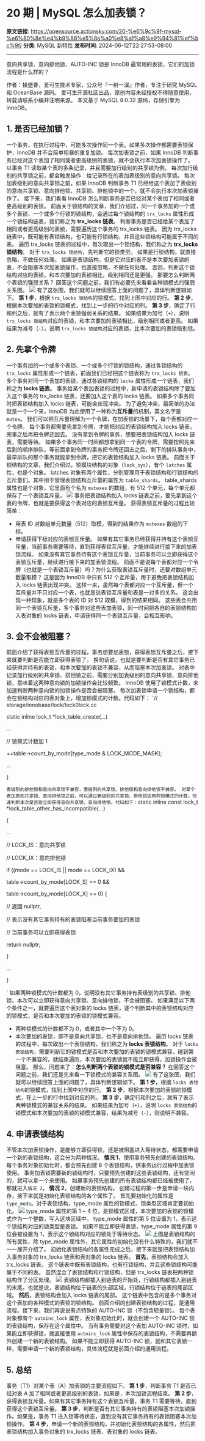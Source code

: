 # 20 期 | MySQL 怎么加表锁？

**原文链接**: https://opensource.actionsky.com/20-%e6%9c%9f-mysql-%e6%80%8e%e4%b9%88%e5%8a%a0%e8%a1%a8%e9%94%81%ef%bc%9f/
**分类**: MySQL 新特性
**发布时间**: 2024-06-12T22:27:53-08:00

---

意向共享锁、意向排他锁、AUTO-INC 锁是 InnoDB 最常用的表锁，它们的加锁流程是什么样的？
> 
作者：操盛春，爱可生技术专家，公众号『一树一溪』作者，专注于研究 MySQL 和 OceanBase 源码。
爱可生开源社区出品，原创内容未经授权不得随意使用，转载请联系小编并注明来源。
本文基于 MySQL 8.0.32 源码，存储引擎为 InnoDB。
## 1. 是否已经加锁？
一个事务，在执行过程中，可能多次操作同一个表。如果多次操作都需要表锁保护，InnoDB 并不会简单粗暴的重复加锁。
每次加表锁之前，如果 InnoDB 判断事务已经对这个表加了相同或者更高级别的表锁，就不会执行本次加表锁操作了。
以事务 T1 读取某个表的多条记录，并且需要加行级别的共享锁为例。
每次加行级别的共享锁之前，都会触发操作：给记录所在的表加表级别的意向共享锁。
每次加表级别的意向共享锁之前，如果 InnoDB 判断事务 T1 已经给这个表加了表级别的意向共享锁、意向排他锁、共享锁、排他锁中的一个，就不会执行本次加表锁操作了。
接下来，我们看看 InnoDB 怎么判断事务是否已经对某个表加了相同或者更高级别的表锁。
前面关于锁结构的文章，我们介绍过，同一个事务加的一个或多个表锁、一个或多个行锁的锁结构，会通过每个锁结构的 `trx_locks` 属性形成一个锁结构链表，我们称之为 **trx_locks 链表**。
判断事务是否已经给某个表加了相同或者更高级别的表锁，需要遍历这个事务的 trx_locks 链表。
因为 trx_locks 链表中，既可能有表锁结构，也可能有行锁结构，并且这些锁结构可能属于不同的表。
遍历 trx_locks 链表的过程中，每次取出一个锁结构，我们称之为 **trx_locks 锁结构**。
对于 `trx_locks 锁结构`，先判断它的锁类型。
如果是行锁结构，就直接忽略，不做任何处理。
如果是表锁结构，但是它对应的表不是本次要加表锁的表，不会阻塞本次加表锁操作，也直接忽略，不做任何处理。
否则，判断这个锁结构对应的表锁，和本次要加的表锁相比，级别相同还是更强。
那要怎么判断两个表锁的强弱关系？
回答这个问题之前，我们有必要先来看看各种锁模式的强弱关系图。
![](.img/6833ef71.png)
有了这张图，我们就可以继续回答上面的问题了，具体判断逻辑如下。
**第 1 步**，根据 `trx_locks 锁结构`的锁模式，找到上图中对应的行。
**第 2 步**，根据本次要加的表锁的锁模式，找到上一步的行中对应的列。
**第 3 步**，确定了行和列之后，就有了表示两个表锁强弱关系的结果。
如果结果为加号（`+`），说明 `trx_locks 锁结构`对应的表锁，和本次要加的表锁相比，级别相同或者更高。
如果结果为减号（`-`），说明 `trx_locks 锁结构`对应的表锁，比本次要加的表锁级别低。
## 2. 先拿个令牌
一个事务加的一个或多个表锁、一个或多个行锁的锁结构，通过各锁结构的 `trx_locks` 属性形成一个链表，前面我们已经把这个链表称为 `trx_locks 链表`。
多个事务对同一个表加的表锁，通过各锁结构的 `locks` 属性形成一个链表，我们称之为 **locks 链表**。
事务给某个表加表锁的过程中，新申请的表锁结构除了要加入这个事务的 trx_locks 链表，还要加入这个表的 locks 链表。
如果多个事务同时把表锁结构加入 locks 链表，可能会出现冲突。
为了避免冲突，最简单的办法就是一个一个来，InnoDB 为此使用了一种称为**互斥量**的机制，英文名字是 `mutex`。
我们可以把互斥量理解为一个令牌，在加表锁的场景下，每个表都对应一个令牌。
每个事务都需要先拿到令牌，才能把对应的表锁结构加入 locks 链表，完事之后再把令牌还回去。
没有拿到令牌的事务，想要把表锁结构加入 locks 链表，需要等待。
如果多个事务同一时间都想拿到同一个表的令牌，需要按照先来后到的顺序排队，等前面拿到令牌的事务把令牌还回去之后，剩下的排队事务中，最早排队的那个事务就能拿到令牌，把它的表锁结构加入 locks 链表。
前面关于锁结构的文章，我们介绍过，锁模块结构的对象（`lock_sys`），有个 `latches` 属性，也是个对象。
latches 对象有两个属性，分别管理用于表锁结构和行锁结构的互斥量们。其中用于管理表锁结构互斥量的属性为 `table_shards`。
table_shards 属性也是个对象，它里面有个名为 `mutexes` 的数组，有 512 个单元，每个单元都保存了一个表锁互斥量。
![](.img/06b55a56.png)
事务把表锁结构加入 locks 链表之前，要先拿到这个表的令牌，也就是要获得这个表对应的表锁互斥量。
获得表锁互斥量的过程比较简单：
- 用表 ID 对数组单元数量（512）取模，得到的结果作为 `mutexes` 数组的下标。
- 申请获得下标对应的表锁互斥量。
如果有其它事务已经获得并持有这个表锁互斥量，当前事务需要等待，直到获得表锁互斥量，才能继续进行接下来的加表锁流程。
如果没有其它事务持有这个表锁互斥量，当前事务可以立即获得这个表锁互斥量，继续进行接下来的加表锁流程。
前面不是说每个表都对应一个令牌（也就是一个表锁互斥量）吗？为什么获取表锁互斥量时，还要对数组单元数量取模？
这是因为 InnoDB 中只有 512 个互斥量，用于避免把表锁结构加入 locks 链表出现冲突。
这样一来，虽然每个表都对应一个互斥量，但一个互斥量并不只对应一个表，也就是说表锁互斥量和表是一对多的关系。
这会出现一种现象，就是多个表的 ID 对 512 取模，得到的结果相同。
这些表会共用同一个表锁互斥量，多个事务对这些表加表锁，同一时间把各自的表锁结构加入表对象的 locks 链表，申请获得同一个表锁互斥量，会相互影响。
## 3. 会不会被阻塞？
前面介绍了获得表锁互斥量的过程，事务想要加表锁，获得表锁互斥量之后，接下来就要判断是否能立即获得表锁了。
换句话说，也就是要判断是否有其它事务已经获得并持有的表锁，和本次要加的表锁不兼容，从而阻塞本次加表锁。
对表中记录加行级别的共享锁、排他锁之前，需要分别加表级别的意向共享锁、意向排他锁，意味着这两种意向锁的加锁操作会比较频繁。
InnoDB 使用了锁模式计数，来加速判断两种意向锁的加锁操作是否会被阻塞。
每次加表锁申请一个锁结构，都会在锁结构对应的表对象上，增加锁模式的计数。代码如下：
`// storage/innobase/lock/lock0lock.cc
static inline lock_t *lock_table_create(...)
...
// 锁模式计数加 1
++table->count_by_mode[type_mode & LOCK_MODE_MASK];
...
}
`
表级别的排他锁和意向共享锁不兼容，表级别的共享锁、排他锁和意向排他锁不兼容。
对某个表加意向共享锁、意向排他锁之前，可以通过表级别的共享锁、排他锁这两种锁模式的计数，快速判断本次是否能立即获得意向共享锁、意向排他锁。代码如下：
`static inline const lock_t *lock_table_other_has_incompatible(...)
{
...
// LOCK_IS：意向共享锁
// LOCK_IX：意向排他锁
if ((mode == LOCK_IS || mode == LOCK_IX) &&
table->count_by_mode[LOCK_S] == 0 &&
table->count_by_mode[LOCK_X] == 0) {
// 返回 nullptr,
// 表示没有其它事务持有的表锁阻塞当前事务要加的表锁
// 当前事务可以立即获得表锁
return nullptr;
}
...
}
`
如果两种锁模式的计数都为 0，说明没有其它事务持有表级别的共享锁、排他锁，本次可以立即获得意向共享锁、意向排他锁，不会被阻塞。
如果满足以下两个条件之一，就要遍历这个表对象的 locks 链表，逐个判断其中的表锁结构对应的锁模式，是否和本次要加的表锁的锁模式兼容。
- 两种锁模式的计数都不为 0，或者其中一个不为 0。
- 本次要加的表锁，即不是意向共享锁，也不是意向排他锁。
遍历 locks 链表的过程中，每次取出一个表锁结构，我们称之为 **locks 表锁结构**。
对于 `locks 表锁结构`，需要判断它的锁模式是否和本次要加的表锁的锁模式兼容，碰到第一个不兼容的，就结束遍历，本次要加的表锁就不能立即获得，加锁操作会被阻塞。
那么，问题来了：**怎么判断两个表锁的锁模式是否兼容？**
在回答这个问题之前，我们还是先来看一下锁模式的兼容关系图。
![](.img/2f8642ac.png)
有了这张图，我们就可以继续回答上面的问题了，具体判断逻辑如下。
**第 1 步**，根据 `locks 表锁结构`的锁模式，找到上图中对应的行。
**第 2 步**，根据本次要加的表锁的锁模式，在上一步的行中找到对应的列。
**第 3 步**，确定行和列之后，就有了表示两种锁模式的兼容关系的结果。
如果结果为加号（`+`），说明 `locks 表锁结构`的锁模式和本次要加的表锁的锁模式兼容，结果为减号（`-`），则说明不兼容。
## 4. 申请表锁结构
不管本次加表锁操作，是能够立即获得锁，还是被阻塞进入等待状态，都需要申请一个新的表锁结构，这会分为两种情况。
**情况 1**，使用事务预先创建的表锁结构。
每个事务对象初始化时，都会预先创建 8 个表锁结构，供事务运行过程中加表锁使用。
事务加表锁需要新的锁结构时，只要预先创建的这些表锁结构，还有空闲的，就可以拿一个来使用。
如果事务预先创建的所有表锁结构都已经被使用了，那就进入`情况 2`。
**情况 2**，创建新的表锁结构。
创建过程的第一步是申请一块内存，接下来就是初始化表锁结构的各个属性了。
首先要初始化的属性是 `type_mode`。对于表锁结构，type_mode 属性的锁模式、锁类型区域肯定要初始化。
![](.img/6129b92c.png)
type_mode 属性的第 1 ~ 4 位，是锁模式区域，本次要加的表锁的锁模式作为一个整数，写入这块区域中。
type_mode 属性的第 5 位设置为 1，表示这个锁结构对应的锁类型是表锁。
如果不能立即获得表锁，type_mode 属性的第 9 位会被设置为 1，表示这个锁结构对应的锁处于等待状态。
![](.img/1a4c29e1.png)
上图是表锁结构的所有属性，除 type_mode 属性外，其它属性的初始化没有什么特殊的，我们就不一一展开介绍了。
初始化表锁结构的各属性完成之后，接下来就是把表锁结构加入事务对象的 trx_locks 链表和表对象的 locks 链表。
**首先**，表锁结构会加入 trx_locks 链表。
这个链表中既有表锁结构，也有行锁结构，并且这些锁结构可能属于不同的表。
虽然混合了表锁结构和行锁结构，但是 trx_locks 链表把两种锁结构作了分区处理。
![](.img/59c73cdc.png)
表锁结构都插入到链表的开始处，行锁结构都插入到链表的末尾。也就是说，表锁结构位于链表的头部区域，行锁结构位于链表的尾部区域。
**然后**，表锁结构会加入 locks 链表的尾部。
这个链表中包含的是多个事务对这个表加的各种模式的表锁的锁结构。
前面介绍的创建表锁结构的过程，是通用流程。接下来，我们再说说有点特殊的 AUTO-INC 锁（不包含轻量锁）。
每个表对象都有个 `autoinc_lock` 属性，表对象初始化时，就会创建一个 AUTO-INC 锁的表锁结构，保存在这个属性中。
当有事务需要对这个表加 AUTO-INC 锁时，如果能立即获得锁，就直接使用 `autoinc_lock` 属性中保存的表锁结构，不需要再额外创建一个新的表锁结构。
如果不能立即获得 AUTO-INC 锁，就和其它表锁一样，需要申请一个新的表锁结构，具体流程就是前面介绍的通用流程。
## 5. 总结
事务（T1）对某个表（A）加表锁的主要流程如下。
**第 1 步**，判断事务 T1 是否已经对表 A 加了相同或者更高级别的表锁，如果是，本次加锁流程结束。
**第 2 步**，获得表锁互斥量。如果有其它事务持有这个表锁互斥量，事务 T1 需要等待，直到获得这个表锁互斥量。
**第 3 步**，判断是否有其它事务持有的表锁阻塞本次加锁操作。如果是，事务 T1 进入锁等待状态，直到没有其它事务持有的表锁阻塞本次加锁操作。
**第 4 步**，申请一个新的表锁结构，并初始化表锁结构的各属性，然后把表锁结构加入事务对象的 trx_locks 链表、表对象的 locks 链表。